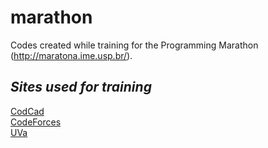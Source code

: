 # marathon
Codes created while training for the Programming Marathon (http://maratona.ime.usp.br/).

## _Sites used for training_
[CodCad](http://www.codcad.com/)  
[CodeForces](http://codeforces.com/)  
[UVa](https://uva.onlinejudge.org/)  
